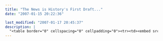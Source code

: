 ```yaml
---
title: "The News is History's First Draft..."
date: "2007-01-15 20:22:36"

last_modified: "2007-01-17 20:45:37"
description: |
  "<table border="0" cellspacing="0" cellpadding="0"><tr><td><embed src="http://www.worldtimeserver.com/clocks/wtsclock001.swf?color=FF9900&wtsid=US-TX" width="200" height="200" wmode="transparent" type="application/x-shockwave-flash" /></td></tr><tr><td><h2 align="center">Palo  Duro  Canyon</h2></td></tr></table>"
---
```



